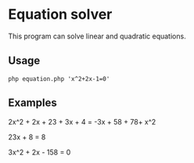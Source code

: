 # Equation solver

This program can solve linear and quadratic equations.

## Usage

```shell
php equation.php 'x^2+2x-1=0'

```

## Examples

2x^2 + 2x + 23 + 3x + 4 = -3x + 58 + 78+ x^2

23x + 8 = 8

3x^2 + 2x - 158 = 0